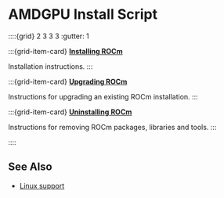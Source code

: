# AMDGPU Install Script

::::{grid} 2 3 3 3
:gutter: 1

:::{grid-item-card}
**[Installing ROCm](./install.md)**

Installation instructions.
:::

:::{grid-item-card}
**[Upgrading ROCm](./upgrade.md)**

Instructions for upgrading an existing ROCm installation.
:::

:::{grid-item-card}
**[Uninstalling ROCm](./uninstall.md)**

Instructions for removing ROCm packages, libraries and tools.
:::

::::

## See Also

- [Linux support](../../../../about/compatibility/linux_support.md)
